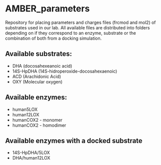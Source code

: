 # AMBER_parameters

Repository for placing parameters and charges files (frcmod and mol2) of substrates used in our lab.
All available files are distributed into folders depending on if they correspond to an enzyme, substrate or the combination of both from a docking simulation.

## Available substrates:

 - DHA (docosahexeanoic acid)
 - 14S-HpDHA (14S-hidroperoxide-docosahexaenoic)
 - ACD (Arachidonic Acid)
 - OXY (Molecular oxygen)

## Available enzymes:

- human5LOX
- human12LOX
- humanCOX2 - monomer
- humanCOX2 - homodimer

## Available enzymes with a docked substrate

- 14S-HpDHA/5LOX
- DHA/human12LOX

